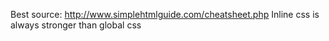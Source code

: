 Best source: http://www.simplehtmlguide.com/cheatsheet.php
Inline css is always stronger than global css
